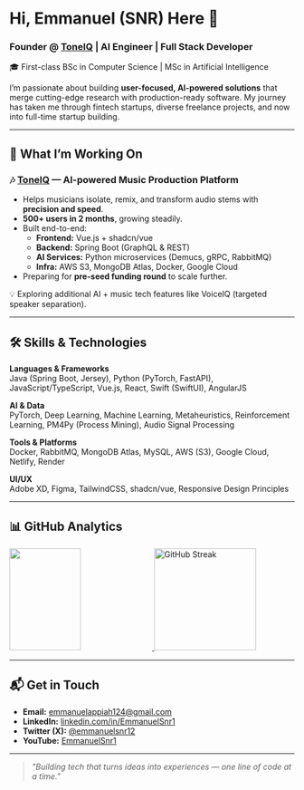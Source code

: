 # Hi, Emmanuel (SNR) Here 👋

### Founder @ [ToneIQ](https://toneiqai.com) | AI Engineer | Full Stack Developer

🎓 First-class BSc in Computer Science | MSc in Artificial Intelligence  

I’m passionate about building **user-focused, AI-powered solutions** that merge cutting-edge research with production-ready software. My journey has taken me through fintech startups, diverse freelance projects, and now into full-time startup building.




---

## 🚀 What I’m Working On

### 🎶 [ToneIQ](https://toneiqai.com) — AI-powered Music Production Platform
- Helps musicians isolate, remix, and transform audio stems with **precision and speed**.
- **500+ users in 2 months**, growing steadily.
- Built end-to-end:
  - **Frontend:** Vue.js + shadcn/vue  
  - **Backend:** Spring Boot (GraphQL & REST)  
  - **AI Services:** Python microservices (Demucs, gRPC, RabbitMQ)  
  - **Infra:** AWS S3, MongoDB Atlas, Docker, Google Cloud
- Preparing for **pre-seed funding round** to scale further.

💡 Exploring additional AI + music tech features like VoiceIQ (targeted speaker separation).

---

## 🛠 Skills & Technologies

**Languages & Frameworks**  
Java (Spring Boot, Jersey), Python (PyTorch, FastAPI), JavaScript/TypeScript, Vue.js, React, Swift (SwiftUI), AngularJS  

**AI & Data**  
PyTorch, Deep Learning, Machine Learning, Metaheuristics, Reinforcement Learning, PM4Py (Process Mining), Audio Signal Processing  

**Tools & Platforms**  
Docker, RabbitMQ, MongoDB Atlas, MySQL, AWS (S3), Google Cloud, Netlify, Render  

**UI/UX**  
Adobe XD, Figma, TailwindCSS, shadcn/vue, Responsive Design Principles  

---

## 📊 GitHub Analytics

<p align="left">
  <a href="https://github.com/EmmanuelSnr1">
    <img height="180em" width="50%" src="https://github-readme-stats-eight-theta.vercel.app/api?username=EmmanuelSnr1&show_icons=true&theme=algolia&include_all_commits=true&count_private=true&hide=contribs,issues"/>
    <img height="180em" src="https://streak-stats.demolab.com?user=EmmanuelSnr1&theme=algolia" alt="GitHub Streak"/>
  </a>
</p>

---


## 📬 Get in Touch
- **Email:** [emmanuelappiah124@gmail.com](mailto:emmanuelappiah124@gmail.com)  
- **LinkedIn:** [linkedin.com/in/EmmanuelSnr1](https://www.linkedin.com/in/EmmanuelSnr1/)  
- **Twitter (X):** [@emmanuelsnr12](https://twitter.com/emmanuelsnr12)  
- **YouTube:** [EmmanuelSnr1](https://www.youtube.com/c/EmmanuelSnr1)  

---

> _"Building tech that turns ideas into experiences — one line of code at a time."_  
